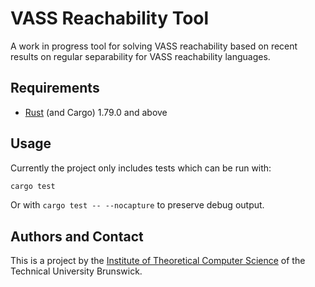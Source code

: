 # VASS Reachability Tool

A work in progress tool for solving VASS reachability based on recent results on regular separability for VASS reachability languages.

## Requirements

- [Rust](https://www.rust-lang.org/) (and Cargo) 1.79.0 and above

## Usage

Currently the project only includes tests which can be run with:

```sh
cargo test
```

Or with `cargo test -- --nocapture` to preserve debug output.

## Authors and Contact

This is a project by the [Institute of Theoretical Computer Science](https://www.tcs.cs.tu-bs.de) of the Technical University Brunswick.